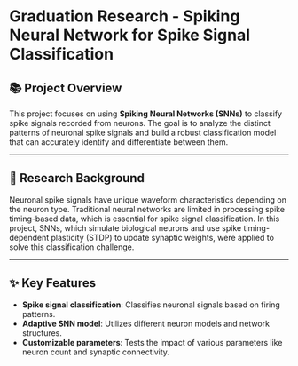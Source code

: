# **Graduation Research - Spiking Neural Network for Spike Signal Classification**

## 📚 **Project Overview**
This project focuses on using **Spiking Neural Networks (SNNs)** to classify spike signals recorded from neurons. The goal is to analyze the distinct patterns of neuronal spike signals and build a robust classification model that can accurately identify and differentiate between them.

---

## 🎯 **Research Background**
Neuronal spike signals have unique waveform characteristics depending on the neuron type. Traditional neural networks are limited in processing spike timing-based data, which is essential for spike signal classification. In this project, SNNs, which simulate biological neurons and use spike timing-dependent plasticity (STDP) to update synaptic weights, were applied to solve this classification challenge.

---

## ✨ **Key Features**
- **Spike signal classification**: Classifies neuronal signals based on firing patterns.
- **Adaptive SNN model**: Utilizes different neuron models and network structures.
- **Customizable parameters**: Tests the impact of various parameters like neuron count and synaptic connectivity.
